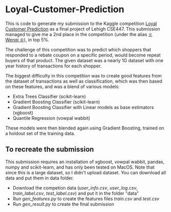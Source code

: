# Loyal-Customer-Prediction

This is code to generate my submission to the Kaggle competition [Loyal Customer Prediction](https://inclass.kaggle.com/c/loyal-customer-prediction) as a final project of Lehigh CSE447. This submission managed to give me a 2nd place in the competition (under the alias [♕ Wenqi ♔](https://www.kaggle.com/weihengli)), in top 5%.

The challenge of this competition was to predict which shoppers that responded to a rebate coupon on a specific period, would become repeat buyers of that product. The given dataset was a nearly 1G dataset with one year history of transactions for each shopper.

The biggest difficulty in this competition was to create good features from the dataset of transactions as well as classification, which was then based on these features, and was a blend of various models:
* Extra Trees Classifier (scikit-learn)
* Gradient Boosting Classifier (scikit-learn)
* Gradient Boosting Classifier with Linear models as base estimators (xgboost)
* Quantile Regression (vowpal wabbit)

These models were then blended again using Gradient Boosting, trained on a holdout set of the training data.

## To recreate the submission

This submission requires an installation of xgboost, vowpal wabbit, pandas, numpy and scikit-learn, and has only been tested on MacOS. Note that since this is a large dataset, so I didn't upload dataset. You can download all data and put them in data folder.

* Download the competion data (*user_info.csv*, *user_log.csv*, *train_label.csv*, *test_label.csv*) and put it in the folder "data"
* Run *gen_features.py* to create the features files *train.csv* and *test.csv*
* Run *gen_result.py* to create the final submission